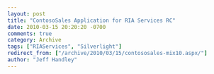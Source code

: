 ```yaml
---
layout: post
title: "ContosoSales Application for RIA Services RC"
date: 2010-03-15 20:20:20 -0700
comments: true
category: Archive
tags: ["RIAServices", "Silverlight"]
redirect_from: ["/archive/2010/03/15/contososales-mix10.aspx/"]
author: "Jeff Handley"
---
```


